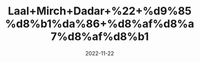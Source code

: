 ---
title: 'Laal+Mirch+Dadar+%22+%d9%85%d8%b1%da%86+%d8%af%d8%a7%d8%af%d8%b1'
date: '2022-11-22' 
metatag: '' 
inventory: '0' 
draft: false 
# meta description 
shortDescripton: 'Crushed+Red+Chilli%22+It+is+anti+inflammatory+and+helps+in+weight+loss.'
description: '%d9%85%d8%b5%d8%a7%d9%84%d8%ad%db%92+Spices'
longdescription: ''
tags: ''
brand: ''
subCategory: ''
unit: '50 gm-Pk'
sellCount: '0'
featured: True
# product Price
price: '50.0'
# Product Short Description
shortDescription: 'Crushed+Red+Chilli%22+It+is+anti+inflammatory+and+helps+in+weight+loss.'
productID: '51DB6966-FA23-ED11-9968-005056B3A416'
type: 'products'
category: '%d9%85%d8%b5%d8%a7%d9%84%d8%ad%db%92+Spices' 
thumnailproduct: 'https://eraconnect.blob.core.windows.net/product-images/aminsaddiquidawakhana/51DB6966-FA23-ED11-9968-005056B3A416.webp' 
images:
  - image: 'https://eraconnect.blob.core.windows.net/product-images/aminsaddiquidawakhana/51DB6966-FA23-ED11-9968-005056B3A416.webp'  
Variants:
---